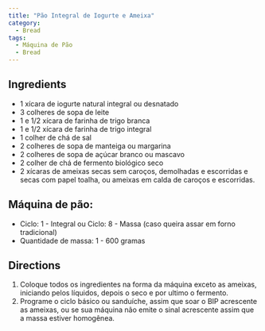 ```yaml
---
title: "Pão Integral de Iogurte e Ameixa"
category:
  - Bread
tags:
  - Máquina de Pão
  - Bread
---
```


## Ingredients
* 1 xícara de iogurte natural integral ou desnatado
* 3 colheres de sopa de leite
* 1 e 1/2 xícara de farinha de trigo branca
* 1 e 1/2 xícara de farinha de trigo integral
* 1 colher de chá de sal
* 2 colheres de sopa de manteiga ou margarina
* 2 colheres de sopa de açúcar branco ou mascavo
* 2 colher de chá de fermento biológico seco
* 2 xícaras de ameixas secas sem caroços, demolhadas e escorridas e secas com papel toalha, ou ameixas em calda de caroços e escorridas.</div>

## Máquina de pão:
* Ciclo: 1 - Integral ou Ciclo: 8 - Massa (caso queira assar em forno tradicional)
* Quantidade de massa: 1 - 600 gramas

## Directions
1. Coloque todos os ingredientes na forma da máquina exceto as ameixas, iniciando pelos líquidos, depois o seco e por ultimo o fermento.
2. Programe o ciclo básico ou sanduíche, assim que soar o BIP acrescente as ameixas, ou se sua máquina não emite o sinal acrescente assim que a massa estiver homogênea.
